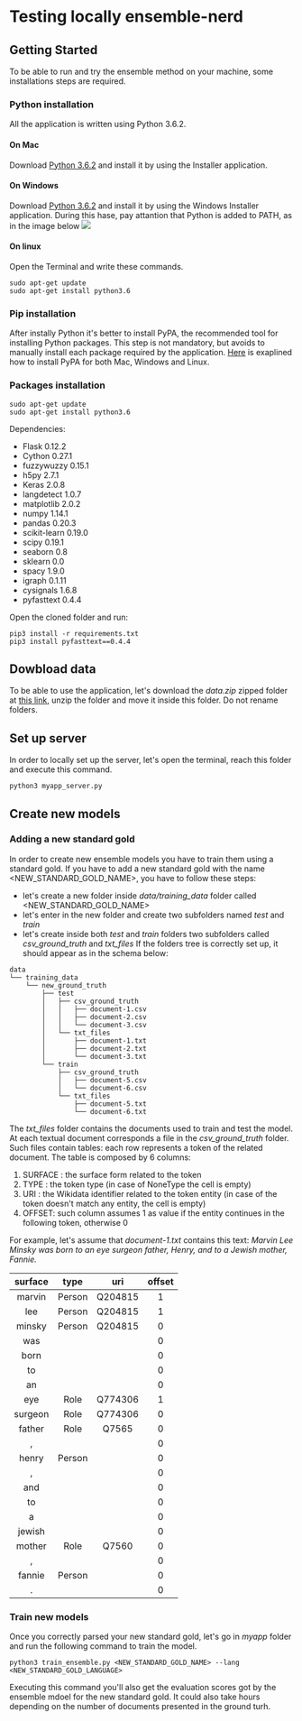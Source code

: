 # Testing locally ensemble-nerd

## Getting Started
To be able to run and try the ensemble method on your machine, some installations steps are required.

### Python installation
All the application is written using Python 3.6.2.

#### On Mac
Download [Python 3.6.2](https://www.python.org/ftp/python/3.6.4/python-3.6.4-macosx10.6.pkg) and install it by using the Installer application.

#### On Windows
Download [Python 3.6.2](https://www.python.org/ftp/python/3.6.4/python-3.6.4-macosx10.6.pkg) and install it by using the Windows Installer application. During this hase, pay attantion that Python is added to PATH, as in the image below
![](https://i.stack.imgur.com/CCXQG.jpg)

#### On linux
Open the Terminal and write these commands.
```
sudo apt-get update
sudo apt-get install python3.6
```

### Pip installation
After instally Python it's better to install PyPA, the recommended tool for installing Python packages. This step is not mandatory, but avoids to manually install each package required by the application. [Here](https://www.makeuseof.com/tag/install-pip-for-python/) is exaplined how to install PyPA for both Mac, Windows and Linux.

### Packages installation

```
sudo apt-get update
sudo apt-get install python3.6
```

Dependencies:
* Flask 0.12.2
* Cython 0.27.1
* fuzzywuzzy 0.15.1
* h5py 2.7.1
* Keras 2.0.8
* langdetect 1.0.7
* matplotlib 2.0.2
* numpy 1.14.1
* pandas 0.20.3
* scikit-learn 0.19.0
* scipy 0.19.1
* seaborn 0.8
* sklearn 0.0
* spacy 1.9.0 
* igraph 0.1.11
* cysignals 1.6.8
* pyfasttext 0.4.4

Open the cloned folder and run:

```
pip3 install -r requirements.txt
pip3 install pyfasttext==0.4.4
```

## Dowbload data
To be able to use the application, let's download the *data.zip* zipped folder at [this link](https://fil.email/OV1IYgGb), unzip the folder and move it inside this folder. Do not rename folders.

## Set up server
In order to locally set up the server, let's open the terminal, reach this folder and execute this command.
```
python3 myapp_server.py
```

## Create new models

### Adding a new standard gold
In order to create new ensemble models you have to train them using a standard gold. 
If you have to add a new standard gold with the name <NEW_STANDARD_GOLD_NAME>, you have to follow these steps:
* let's create a new folder inside *data/training_data* folder called <NEW_STANDARD_GOLD_NAME>
* let's enter in the new folder and create two subfolders named *test* and *train*
* let's create inside both  *test* and *train* folders two subfolders called *csv_ground_truth* and *txt_files*
If the folders tree is correctly set up, it should appear as in the schema below: 
```
data
└── training_data
    └── new_ground_truth
        ├── test
        │   ├── csv_ground_truth
        │   │   ├── document-1.csv
        │   │   ├── document-2.csv
        │   │   └── document-3.csv
        │   └── txt_files
        │       ├── document-1.txt
        │       ├── document-2.txt
        │       └── document-3.txt
        └── train
            ├── csv_ground_truth
            │   ├── document-5.csv
            │   └── document-6.csv
            └── txt_files
                ├── document-5.txt
                └── document-6.txt
```
The *txt_files* folder contains the documents used to train and test the model. 
At each textual document corresponds a file in the *csv_ground_truth* folder. 
Such files contain tables: each row represents a token of the related document. The table is composed by 6 columns:

1. SURFACE : the surface form related to the token
1. TYPE : the token type (in case of NoneType the cell is empty)
1. URI : the Wikidata identifier related to the token  entity (in case of the token doesn't match any entity, the cell is empty)
1. OFFSET: such column assumes 1 as value if the entity continues in the following token, otherwise 0


For example, let's assume that *document-1.txt* contains this text: 
*Marvin Lee Minsky was born to an eye surgeon father, Henry, and to a Jewish mother, Fannie.*

| surface|type|uri|offset | 
|:-------------:|:-------------:|:-------------:|:-------------:| 
| marvin|Person|Q204815|1   | 
| lee|Person|Q204815|1      | 
| minsky|Person|Q204815|0   | 
| was|||0                   | 
| born|||0                  | 
| to|||0                    | 
| an|||0                    | 
| eye|Role|Q774306|1        | 
| surgeon|Role|Q774306|0    | 
| father|Role|Q7565|0       | 
| ,|||0                   | 
| henry|Person||0           | 
| ,|||0                   | 
| and|||0                   | 
| to|||0                    | 
| a|||0                     | 
| jewish|||0                | 
| mother|Role|Q7560|0       | 
| ,|||0                   | 
| fannie|Person||0          | 
| .|||0                   | 

### Train new models
Once you correctly parsed your new standard gold, let's go in *myapp* folder and run the following command to train the model.
```
python3 train_ensemble.py <NEW_STANDARD_GOLD_NAME> --lang <NEW_STANDARD_GOLD_LANGUAGE>
```
Executing this command you'll also get the evaluation scores got by the ensemble mdoel for the new standard gold. It could also take hours depending on the number of documents presented in the ground turh.

